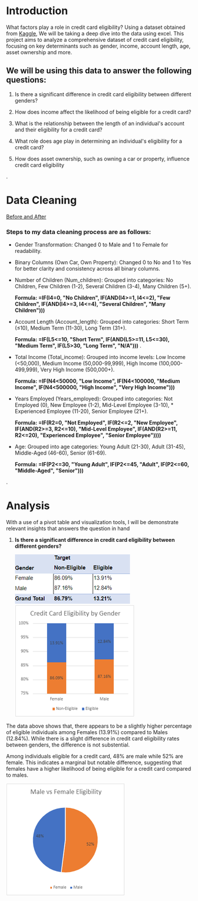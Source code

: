 # Introduction
What factors play a role in credit card eligibility? Using a dataset obtained from [Kaggle](https://www.kaggle.com/datasets/rohit265/credit-card-eligibility-data-determining-factors), We will be taking a deep dive into the data using excel. This project aims to analyze a comprehensive dataset of credit card eligibility, focusing on key determinants such as gender, income, account length, age, asset ownership and more. 

## We will be using this data to answer the following questions:
1) Is there a significant difference in credit card eligibility between different genders?
2) How does income affect the likelihood of being eligible for a credit card?
3) What is the relationship between the length of an individual's account and their eligibility for a credit card?
4) What role does age play in determining an individual's eligibility for a credit card?

5) How does asset ownership, such as owning a car or property, influence credit card eligibility


.
# Data Cleaning 
[Before and After](/Dataset%20Img/)

### Steps to my data cleaning process are as follows:
* Gender Transformation: Changed 0 to Male and 1 to Female for readability.
* Binary Columns (Own Car, Own Property): Changed 0 to No and 1 to Yes for better clarity and consistency across all binary columns.
* Number of Children (Num_children): Grouped into categories: No Children, Few Children (1-2), Several Children (3-4), Many Children (5+).

   **Formula: =IF(I4=0, "No Children", IF(AND(I4>=1, I4<=2), "Few Children", IF(AND(I4>=3, I4<=4), "Several Children", "Many Children")))** 

* Account Length (Account_length): Grouped into categories: Short Term (≤10), Medium Term (11-30), Long Term (31+).

  **Formula: =IF(L5<=10, "Short Term", IF(AND(L5>=11, L5<=30), "Medium Term", IF(L5>30, "Long Term", "N/A")))**
.
* Total Income (Total_income): Grouped into income levels: Low Income (<50,000), Medium Income (50,000-99,999), High Income (100,000-499,999), Very High Income (500,000+).

  **Formula: =IF(N4<50000, "Low Income", IF(N4<100000, "Medium Income", IF(N4<500000, "High Income", "Very High Income")))**

* Years Employed (Years_employed): Grouped into categories: Not Employed (0), New Employee (1-2), Mid-Level Employee (3-10), * Experienced Employee (11-20), Senior Employee (21+).

  **Formula: =IF(R2=0, "Not Employed", IF(R2<=2, "New Employee", IF(AND(R2>=3, R2<=10), "Mid-Level Employee", IF(AND(R2>=11, R2<=20), "Experienced Employee", "Senior Employee"))))**

* Age: Grouped into age categories: Young Adult (21-30), Adult (31-45), Middle-Aged (46-60), Senior (61-69).

  **Formula: =IF(P2<=30, "Young Adult", IF(P2<=45, "Adult", IF(P2<=60, "Middle-Aged", "Senior")))**

 .

# Analysis
With a use of a pivot table and visualization tools, I will be demonstrate relevant insights that answers the question in hand
1) **Is there a significant difference in credit card eligibility between different genders?**

   ![Male vs Female](1Visualization\Male_vs_Female.png)   ![](1Visualization\Credit_Card_Eligibility_By_Gender.png)

  
 The data above shows that, there appears to be a slightly higher percentage of eligible individuals among Females (13.91%) compared to Males (12.84%). While there is a slight difference in credit card eligibility rates between genders, the difference is not substential.

 Among individuals eligible for a credit card, 48% are male while 52% are female. This indicates a marginal but notable difference, suggesting that females have a higher likelihood of being eligible for a credit card compared to males.

![Male](1Visualization\Visual_Female_vs_Male.png)
